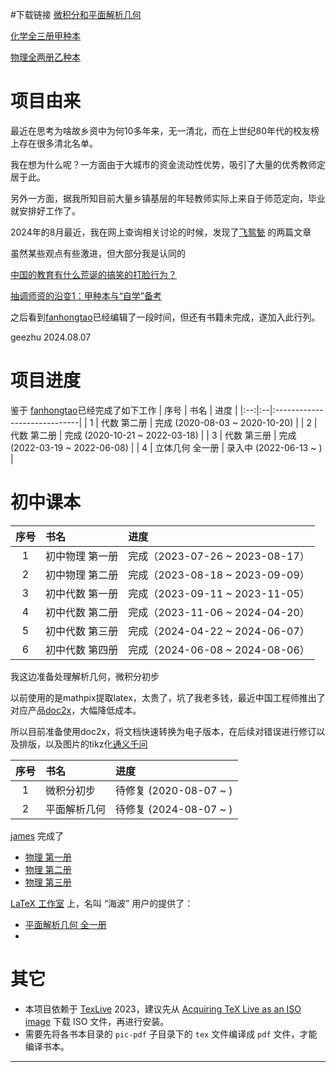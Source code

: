 #下载链接
[微积分和平面解析几何](https://github.com/geezhu/Category-A-Textbook/releases/tag/v0.1)

[化学全三册甲种本](https://github.com/geezhu/Category-A-Textbook/releases/tag/v0.1c)

[物理全两册乙种本](https://github.com/geezhu/Category-A-Textbook/releases/tag/v0.1p)


# 项目由来

最近在思考为啥故乡资中为何10多年来，无一清北，而在上世纪80年代的校友榜上存在很多清北名单。

我在想为什么呢？一方面由于大城市的资金流动性优势，吸引了大量的优秀教师定居于此。

另外一方面，据我所知目前大量乡镇基层的年轻教师实际上来自于师范定向，毕业就安排好工作了。

2024年的8月最近，我在网上查询相关讨论的时候，发现了[飞鸳甃](https://www.zhihu.com/people/fei-yuan-zhou-13) 的两篇文章

虽然某些观点有些激进，但大部分我是认同的

[中国的教育有什么荒诞的搞笑的打脸行为？
](https://zhuanlan.zhihu.com/p/698702248?utm_psn=1779320672948768768)

[抽调师资的沿变1：甲种本与“自学”备考](https://zhuanlan.zhihu.com/p/677374816)

之后看到[fanhongtao](https://github.com/fanhongtao/ebooks)已经编辑了一段时间，但还有书籍未完成，遂加入此行列。

geezhu 2024.08.07

# 项目进度
鉴于 [fanhongtao](https://github.com/fanhongtao/ebooks)已经完成了如下工作
| 序号 | 书名 | 进度                           |
|:--:|:--|:-----------------------------|
| 1 | 代数 第二册 | 完成 (2020-08-03 ~ 2020-10-20) |
| 2 | 代数 第二册 | 完成 (2020-10-21 ~ 2022-03-18) |
| 3 | 代数 第三册 | 完成 (2022-03-19 ~ 2022-06-08) |
| 4 | 立体几何 全一册 | 录入中 (2022-06-13 ~ )          |

# 初中课本

| 序号 | 书名 | 进度 |
|:--:|:--|:--|
| 1 | 初中物理 第一册 | 完成（2023-07-26 ~ 2023-08-17） |
| 2 | 初中物理 第二册 | 完成（2023-08-18 ~ 2023-09-09） |
| 3 | 初中代数 第一册 | 完成（2023-09-11 ~ 2023-11-05） |
| 4 | 初中代数 第二册 | 完成（2023-11-06 ~ 2024-04-20） |
| 5 | 初中代数 第三册 | 完成（2024-04-22 ~ 2024-06-07） |
| 6 | 初中代数 第四册 | 完成（2024-06-08 ~ 2024-08-06） |

我这边准备处理解析几何，微积分初步

以前使用的是mathpix提取latex，太贵了，坑了我老多钱，最近中国工程师推出了对应产品[doc2x](https://doc2x.noedgeai.com/)，大幅降低成本。

所以目前准备使用doc2x，将文档快速转换为电子版本，在后续对错误进行修订以及排版，以及图片的tikz化[通义千问](https://tongyi.aliyun.com/qianwen/)



| 序号 | 书名 | 进度                  |
|:--:|:--|:--------------------|
| 1 | 微积分初步 | 待修复 (2020-08-07 ~ ) |
| 2 | 平面解析几何 | 待修复 (2024-08-07 ~ )  |




[james](https://github.com/jamesfang8499/) 完成了

* [物理 第一册](https://github.com/jamesfang8499/physics1)
* [物理 第二册](https://github.com/jamesfang8499/physics2)
* [物理 第三册](https://github.com/jamesfang8499/physics3)

[LaTeX 工作室](https://www.latexstudio.net/) 上，名叫 “海波” 用户的提供了：

* [平面解析几何 全一册](https://www.latexstudio.net/index/details/index/mid/2401.html)
* 
# 其它

* 本项目依赖于 [TexLive](http://tug.org/texlive/) 2023，建议先从 [Acquiring TeX Live as an ISO image](http://tug.org/texlive/acquire-iso.html) 下载 ISO 文件，再进行安装。
* 需要先将各书本目录的 `pic-pdf` 子目录下的 `tex` 文件编译成 `pdf` 文件，才能编译书本。
---




